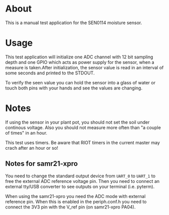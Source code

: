# About
This is a manual test application for the SEN0114 moisture sensor.

# Usage
This test application will initialize one ADC channel with 12 bit sampling depth and one GPIO which acts as power supply for the sensor, when a measure is taken.After initialization, the sensor value is read in an interval of some seconds and printed to the STDOUT.

To verify the seen value you can hold the sensor into a glass of water or touch both pins with your hands and see the values are changing.

# Notes
If using the sensor in your plant pot, you should not set the soil under continous voltage. Also you should not measure more often than "a couple  of times" in an hour.

This test uses timers. Be aware that RIOT timers in the current master may crach after an hour or so!

## Notes for samr21-xpro

You need to change the standard output device from `UART_0` to `UART_1` to free the external ADC reference voltage pin. Then you need to connect an external tty/USB converter to see outputs on your terminal (i.e.  pyterm). 

When using the samr21-xpro you need the ADC mode with external reference pin. When this is enabled in the periph.conf.h you need to connect the 3V3 pin with the V_ref pin (on samr21-xpro PA04).